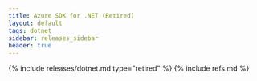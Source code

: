 ```yaml
---
title: Azure SDK for .NET (Retired)
layout: default
tags: dotnet
sidebar: releases_sidebar
header: true
---
```

{% include releases/dotnet.md type="retired" %}
{% include refs.md %}
